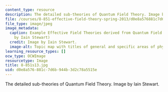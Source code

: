 ```yaml
---
content_type: resource
description: The detailed sub-theories of Quantum Field Theory. Image by Iain Stewart.
file: /courses/8-851-effective-field-theory-spring-2013/d0e8a576881c7d6b944b3d2c78a5515e_8-851s13.jpg
file_type: image/jpeg
image_metadata:
  caption: Example Effective Field Theories derived from Quantum Field Theory. (Image
    by Iain Stewart)
  credit: Image by Iain Stewart.
  image-alt: Topic map with titles of general and specific areas of physics.
learning_resource_types: []
ocw_type: OCWImage
resourcetype: Image
title: 8-851s13.jpg
uid: d0e8a576-881c-7d6b-944b-3d2c78a5515e
---
```

The detailed sub-theories of Quantum Field Theory. Image by Iain Stewart.

